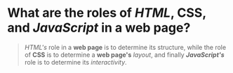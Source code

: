 # What are the roles of _HTML_, **CSS**, and **_JavaScript_** in a **web page**?
>_HTML's_ role in a **web page** is to determine its structure, while the role of **CSS** is to determine a **web page's** _layout_, and finally **_JavaScript's_** role is to determine its _interactivity_.

